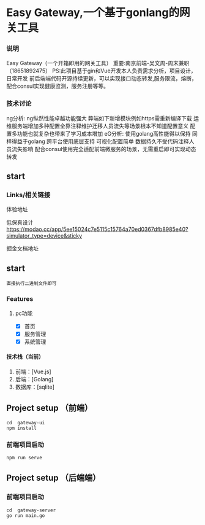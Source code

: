 # Easy Gateway,一个基于gonlang的网关工具
### 说明
Easy Gateway（一个开箱即用的网关工具）
重要:南京前端-吴文周-周末兼职（18651892475）
PS:此项目基于gin和Vue开发本人负责需求分析，项目设计，日常开发
前后端端代码开源持续更新，可以实现接口动态转发,服务限流，熔断，配合consul实现健康监测，服务注册等等。

### 技术讨论
ng分析:  ng纵然性能卓越功能强大
        弊端如下新增模块例如https需重新编译下载
        运维服务端增加多种配置全靠注释维护迁移人员流失等场景根本不知道配置意义
        配置多功能也就复杂也带来了学习成本增加
eG分析:  使用golang高性能得以保持
        同样得益于golang 跨平台使用底层支持
        可视化配置简单
        数据持久不受代码注释人员流失影响
        配合consul使用完全适配前端微服务的场景，无需重启即可实现动态转发                    

## start

### Links/相关链接
体验地址 

低保真设计 https://modao.cc/app/5ee15024c7e5115c15764a70ed0367dfb8985e40?simulator_type=device&sticky

掘金文档地址 

## start

```
直接执行二进制文件即可
```

### Features

1. pc功能

   - [x] 首页
   - [x] 服务管理
   - [x] 系统管理

#### 技术栈（当前）

1. 前端：[Vue.js]
2. 后端：[Golang]
3. 数据库：[sqlite]

## Project setup （前端）

```
cd  gateway-ui
npm install
```

### 前端项目启动

```
npm run serve
```

## Project setup （后端端）

### 前端项目启动

```
cd  gateway-server
go run main.go
```

